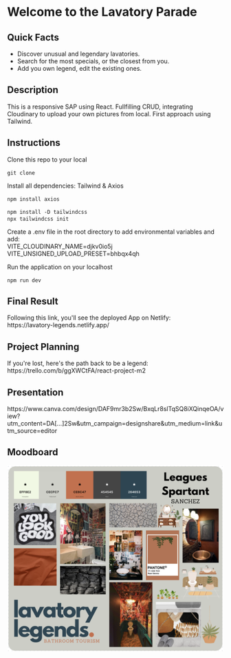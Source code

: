 # Welcome to the Lavatory Parade
## Quick Facts
- Discover unusual and legendary lavatories.
- Search for the most specials, or the closest from you.
- Add you own legend, edit the existing ones.


## Description
<p>This is a responsive SAP using React. Fullfilling CRUD, integrating Cloudinary to upload your own pictures from local. First approach using Tailwind. </p>

## Instructions

<p>Clone this repo to your local</p>

```
git clone
```

<p>Install all dependencies: Tailwind & Axios</p>

```
npm install axios
```

```
npm install -D tailwindcss
npx tailwindcss init
```

<p>Create a .env file in the root directory to add environmental variables and add: <br>
VITE_CLOUDINARY_NAME=djkv0io5j <br>
VITE_UNSIGNED_UPLOAD_PRESET=bhbqx4qh<br>
</p>

<p>Run the application on your localhost</p>

```
npm run dev
```

## Final Result

<p>Following this link, you'll see the deployed App on Netlify: <br>
https://lavatory-legends.netlify.app/ </p>


## Project Planning

<p>If you're lost, here's the path back to be a legend:  <br>
https://trello.com/b/ggXWCtFA/react-project-m2 </p>


## Presentation

<p>https://www.canva.com/design/DAF9mr3b2Sw/BxqLr8slTqSQ8iXQinqeOA/view?utm_content=DA[…]2Sw&utm_campaign=designshare&utm_medium=link&utm_source=editor </p>

## Moodboard

![Moodboard](./src/img/lavatory-legends-moodboard.png)

